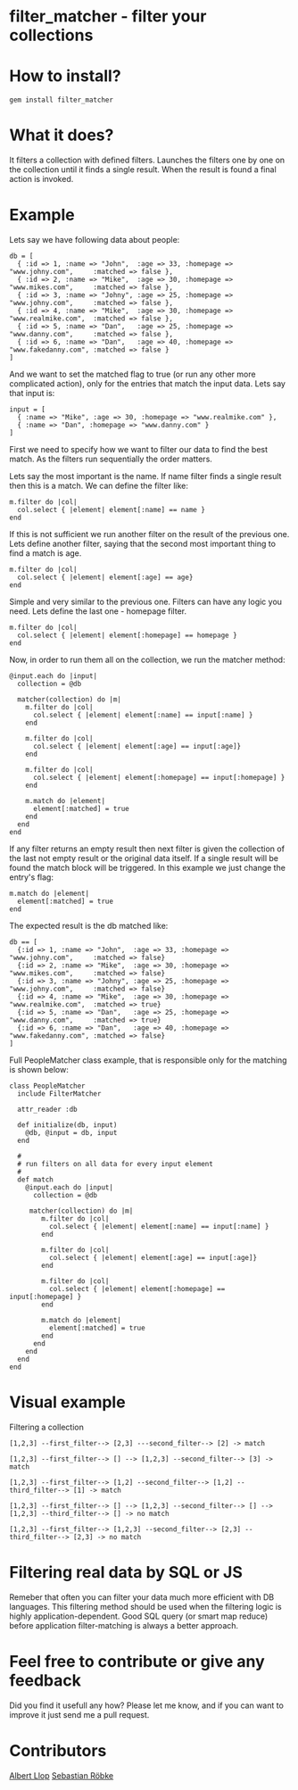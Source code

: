 filter_matcher - filter your collections
===

How to install?
==

    gem install filter_matcher

What it does?
==

It filters a collection with defined filters. Launches the filters one by one on the collection until it finds a single result. When the result is found a final action is invoked.

Example
==

Lets say we have following data about people:

    db = [
      { :id => 1, :name => "John",  :age => 33, :homepage => "www.johny.com",     :matched => false },
      { :id => 2, :name => "Mike",  :age => 30, :homepage => "www.mikes.com",     :matched => false },
      { :id => 3, :name => "Johny", :age => 25, :homepage => "www.johny.com",     :matched => false },
      { :id => 4, :name => "Mike",  :age => 30, :homepage => "www.realmike.com",  :matched => false },
      { :id => 5, :name => "Dan",   :age => 25, :homepage => "www.danny.com",     :matched => false },
      { :id => 6, :name => "Dan",   :age => 40, :homepage => "www.fakedanny.com", :matched => false }
    ]

And we want to set the matched flag to true (or run any other more complicated action), only for the entries that match the input data. Lets say that input is:

    input = [
      { :name => "Mike", :age => 30, :homepage => "www.realmike.com" },
      { :name => "Dan", :homepage => "www.danny.com" }
    ]

First we need to specify how we want to filter our data to find the best match. As the filters run sequentially the order matters.

Lets say the most important is the name. If name filter finds a single result then this is a match. We can define the filter like:

    m.filter do |col|
      col.select { |element| element[:name] == name }
    end

If this is not sufficient we run another filter on the result of the previous one. Lets define another filter, saying that the second most important thing to find a match is age.

    m.filter do |col|
      col.select { |element| element[:age] == age}
    end

Simple and very similar to the previous one. Filters can have any logic you need. Lets define the last one - homepage filter.

    m.filter do |col|
      col.select { |element| element[:homepage] == homepage }
    end

Now, in order to run them all on the collection, we run the matcher method:

    @input.each do |input|
      collection = @db

      matcher(collection) do |m|
        m.filter do |col|
          col.select { |element| element[:name] == input[:name] }
        end

        m.filter do |col|
          col.select { |element| element[:age] == input[:age]}
        end

        m.filter do |col|
          col.select { |element| element[:homepage] == input[:homepage] }
        end

        m.match do |element|
          element[:matched] = true
        end
      end
    end

If any filter returns an empty result then next filter is given the collection of the last not empty result or the original data itself.
If a single result will be found the match block will be triggered. In this example we just change the entry's flag:

    m.match do |element|
      element[:matched] = true
    end

The expected result is the db matched like:

    db == [
      {:id => 1, :name => "John",  :age => 33, :homepage => "www.johny.com",     :matched => false}
      {:id => 2, :name => "Mike",  :age => 30, :homepage => "www.mikes.com",     :matched => false}
      {:id => 3, :name => "Johny", :age => 25, :homepage => "www.johny.com",     :matched => false}
      {:id => 4, :name => "Mike",  :age => 30, :homepage => "www.realmike.com",  :matched => true}
      {:id => 5, :name => "Dan",   :age => 25, :homepage => "www.danny.com",     :matched => true}
      {:id => 6, :name => "Dan",   :age => 40, :homepage => "www.fakedanny.com", :matched => false}
    ]

Full PeopleMatcher class example, that is responsible only for the matching is shown below:

    class PeopleMatcher
      include FilterMatcher

      attr_reader :db

      def initialize(db, input)
        @db, @input = db, input
      end

      #
      # run filters on all data for every input element
      #
      def match
        @input.each do |input|
          collection = @db

         matcher(collection) do |m|
            m.filter do |col|
              col.select { |element| element[:name] == input[:name] }
            end

            m.filter do |col|
              col.select { |element| element[:age] == input[:age]}
            end

            m.filter do |col|
              col.select { |element| element[:homepage] == input[:homepage] }
            end

            m.match do |element|
              element[:matched] = true
            end
          end
        end
      end
    end

Visual example
==
Filtering a collection

    [1,2,3] --first_filter--> [2,3] ---second_filter--> [2] -> match

    [1,2,3] --first_filter--> [] --> [1,2,3] --second_filter--> [3] -> match

    [1,2,3] --first_filter--> [1,2] --second_filter--> [1,2] --third_filter--> [1] -> match

    [1,2,3] --first_filter--> [] --> [1,2,3] --second_filter--> [] --> [1,2,3] --third_filter--> [] -> no match

    [1,2,3] --first_filter--> [1,2,3] --second_filter--> [2,3] --third_filter--> [2,3] -> no match

Filtering real data by SQL or JS
==

Remeber that often you can filter your data much more efficient with DB languages. This filtering method should be used when the filtering logic is highly application-dependent. Good SQL query (or smart map reduce) before application filter-matching is always a better approach.

Feel free to contribute or give any feedback
==

Did you find it usefull any how? Please let me know, and if you can want to improve it just send me a pull request.

Contributors
==

[Albert Llop](https://github.com/mrsimo)
[Sebastian Röbke](https://github.com/boosty)
